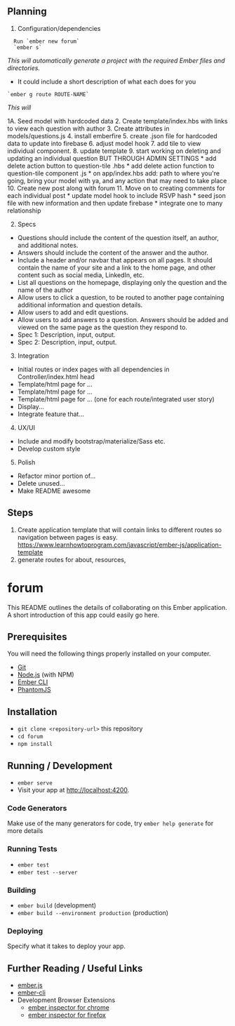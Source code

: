 ## Planning

1. Configuration/dependencies
````
  Run `ember new forum`
  `ember s`
````
  _This will automatically generate a project with the required Ember files and directories._
  * It could include a short description of what each does for you

  ````
  `ember g route ROUTE-NAME`
  ````
  _This will_

  1A. Seed model with hardcoded data
  2. Create template/index.hbs with links to view each question with author
  3. Create attributes in models/questions.js
  4. install emberfire
  5. create .json file for hardcoded data to update into firebase
  6. adjust model hook
  7. add tile to view individual component.
  8. update template
  9. start working on deleting and updating an individual question BUT THROUGH ADMIN SETTINGS
    * add delete action button to question-tile .hbs
    * add delete action function to question-tile component .js
    * on app/index.hbs add: path to where you're going, bring your model with ya, and any action that may need to take place
  10. Create new post along with forum
  11. Move on to creating comments for each individual post
    * update model hook to include RSVP hash
    * seed json file with new information and then update firebase
    * integrate one to many relationship


2. Specs
  * Questions should include the content of the question itself, an author, and additional notes.
  * Answers should include the content of the answer and the author.
  * Include a header and/or navbar that appears on all pages. It should contain the name of your site and a link to the home page, and other content such as social media, LinkedIn, etc.
  * List all questions on the homepage, displaying only the question and the name of the author
  * Allow users to click a question, to be routed to another page containing additional information and question details.
  * Allow users to add and edit questions.
  * Allow users to add answers to a question. Answers should be added and viewed on the same page as the question they respond to.
  * Spec 1: Description, input, output.
  * Spec 2: Description, input, output.

3. Integration
  * Initial routes or index pages with all dependencies in Controller/index.html head
  * Template/html page for ...
  * Template/html page for ...
  * Template/html page for ... (one for each route/integrated user story)
  * Display...
  * Integrate feature that...

4. UX/UI
  * Include and modify bootstrap/materialize/Sass etc.
  * Develop custom style

5. Polish
  * Refactor minor portion of...
  * Delete unused...
  * Make README awesome

## Steps
1. Create application template that will contain links to different routes so navigation between pages is easy.
https://www.learnhowtoprogram.com/javascript/ember-js/application-template
2. generate routes for about, resources,



# forum

This README outlines the details of collaborating on this Ember application.
A short introduction of this app could easily go here.

## Prerequisites

You will need the following things properly installed on your computer.

* [Git](https://git-scm.com/)
* [Node.js](https://nodejs.org/) (with NPM)
* [Ember CLI](https://ember-cli.com/)
* [PhantomJS](http://phantomjs.org/)

## Installation

* `git clone <repository-url>` this repository
* `cd forum`
* `npm install`

## Running / Development

* `ember serve`
* Visit your app at [http://localhost:4200](http://localhost:4200).

### Code Generators

Make use of the many generators for code, try `ember help generate` for more details

### Running Tests

* `ember test`
* `ember test --server`

### Building

* `ember build` (development)
* `ember build --environment production` (production)

### Deploying

Specify what it takes to deploy your app.

## Further Reading / Useful Links

* [ember.js](http://emberjs.com/)
* [ember-cli](https://ember-cli.com/)
* Development Browser Extensions
  * [ember inspector for chrome](https://chrome.google.com/webstore/detail/ember-inspector/bmdblncegkenkacieihfhpjfppoconhi)
  * [ember inspector for firefox](https://addons.mozilla.org/en-US/firefox/addon/ember-inspector/)
